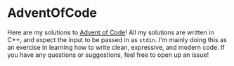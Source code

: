 # AdventOfCode

Here are my solutions to [Advent of Code](https://adventofcode.com/)! All my
solutions are written in C++, and expect the input to be passed in as `stdin`.
I'm mainly doing this as an exercise in learning how to write clean, expressive,
and modern code. If you have any questions or suggestions, feel free to open up
an issue!
